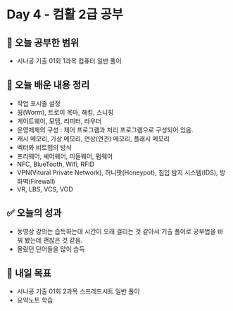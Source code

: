 # Day 4 - 컴활 2급 공부

## 📌 오늘 공부한 범위
- 시나공 기출 01회 1과목 컴퓨터 일반 풀이

## 📝 오늘 배운 내용 정리
- 작업 표시줄 설정
- 웜(Worm), 트로이 목마, 해킹, 스니핑
- 게이트웨이, 모뎀, 리피터, 라우더
- 운영체제의 구성 : 제어 프로그램과 처리 프로그램으로 구성되어 있음.
- 캐시 메모리, 가상 메모리, 연상(연관) 메모리, 플래시 메모리
- 벡터와 비트맵의 방식
- 프리웨어, 셰어웨어, 미들웨어, 펌웨어
- NFC, BlueTooth, Wifi, RFID
- VPN(Vitural Private Network), 허니팟(Honeypot), 침입 탐지 시스템(IDS), 방화벽(Firewall)
- VR, LBS, VCS, VOD

## ✅ 오늘의 성과
- 동영상 강의는 습득하는데 시간이 오래 걸리는 것 같아서 기출 풀이로 공부법을 바꿔 봤는데 괜찮은 것 같음.
- 몰랐던 단어들을 많이 습득

## 🎯 내일 목표
- 시나공 기출 01회 2과목 스프레드시트 일반 풀이
- 요약노트 학습
